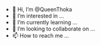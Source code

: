 - 👋 Hi, I’m @QueenThoka
- 👀 I’m interested in ...
- 🌱 I’m currently learning ...
- 💞️ I’m looking to collaborate on ...
- 📫 How to reach me ...

<!---
QueenThoka/QueenThoka is a ✨ special ✨ repository because its `README.md` (this file) appears on your GitHub profile.
You can click the Preview link to take a look at your changes.



